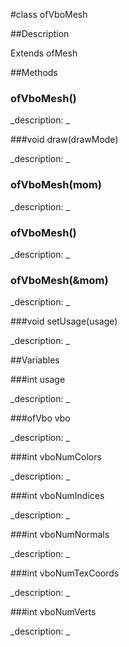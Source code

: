 #class ofVboMesh


##Description


Extends ofMesh





##Methods



### 	ofVboMesh()

<!--
_syntax: 	ofVboMesh()_
_name: 	ofVboMesh_
_returns: _
_returns_description: _
_parameters: _
_access: _
_version_started: _
_version_deprecated: _
_summary: _
_constant: False_
_static: False_
_visible: True_
_advanced: False_
-->

_description: _








<!----------------------------------------------------------------------------->

###void draw(drawMode)

<!--
_syntax: draw(drawMode)_
_name: draw_
_returns: void_
_returns_description: _
_parameters: ofPolyRenderMode drawMode_
_access: protected_
_version_started: _
_version_deprecated: _
_summary: _
_constant: False_
_static: no_
_visible: True_
_advanced: False_
-->

_description: _








<!----------------------------------------------------------------------------->

### ofVboMesh(mom)

<!--
_syntax: ofVboMesh(mom)_
_name: ofVboMesh_
_returns: _
_returns_description: _
_parameters: const ofMesh & mom_
_access: _
_version_started: _
_version_deprecated: _
_summary: _
_constant: False_
_static: False_
_visible: True_
_advanced: False_
-->

_description: _








<!----------------------------------------------------------------------------->

### ofVboMesh()

<!--
_syntax: ofVboMesh()_
_name: ofVboMesh_
_returns: _
_returns_description: _
_parameters: _
_access: public_
_version_started: 007_
_version_deprecated: _
_summary: _
_constant: False_
_static: no_
_visible: True_
_advanced: False_
-->

_description: _








<!----------------------------------------------------------------------------->

### ofVboMesh(&mom)

<!--
_syntax: ofVboMesh(&mom)_
_name: ofVboMesh_
_returns: _
_returns_description: _
_parameters: const ofMesh &mom_
_access: public_
_version_started: 007_
_version_deprecated: _
_summary: _
_constant: False_
_static: no_
_visible: True_
_advanced: False_
-->

_description: _








<!----------------------------------------------------------------------------->

###void setUsage(usage)

<!--
_syntax: setUsage(usage)_
_name: setUsage_
_returns: void_
_returns_description: _
_parameters: int usage_
_access: public_
_version_started: _
_version_deprecated: _
_summary: _
_constant: False_
_static: no_
_visible: True_
_advanced: False_
-->

_description: _








<!----------------------------------------------------------------------------->

##Variables



###int usage

<!--
_name: usage_
_type: int_
_access: private_
_version_started: 007_
_version_deprecated: _
_summary: _
_visible: True_
_constant: True_
_advanced: False_
-->

_description: _








<!----------------------------------------------------------------------------->

###ofVbo vbo

<!--
_name: vbo_
_type: ofVbo_
_access: private_
_version_started: 007_
_version_deprecated: _
_summary: _
_visible: True_
_constant: True_
_advanced: False_
-->

_description: _








<!----------------------------------------------------------------------------->

###int vboNumColors

<!--
_name: vboNumColors_
_type: int_
_access: private_
_version_started: 007_
_version_deprecated: _
_summary: _
_visible: True_
_constant: True_
_advanced: False_
-->

_description: _








<!----------------------------------------------------------------------------->

###int vboNumIndices

<!--
_name: vboNumIndices_
_type: int_
_access: private_
_version_started: 007_
_version_deprecated: _
_summary: _
_visible: True_
_constant: True_
_advanced: False_
-->

_description: _








<!----------------------------------------------------------------------------->

###int vboNumNormals

<!--
_name: vboNumNormals_
_type: int_
_access: private_
_version_started: 007_
_version_deprecated: _
_summary: _
_visible: True_
_constant: True_
_advanced: False_
-->

_description: _








<!----------------------------------------------------------------------------->

###int vboNumTexCoords

<!--
_name: vboNumTexCoords_
_type: int_
_access: private_
_version_started: 007_
_version_deprecated: _
_summary: _
_visible: True_
_constant: True_
_advanced: False_
-->

_description: _








<!----------------------------------------------------------------------------->

###int vboNumVerts

<!--
_name: vboNumVerts_
_type: int_
_access: private_
_version_started: 007_
_version_deprecated: _
_summary: _
_visible: True_
_constant: True_
_advanced: False_
-->

_description: _








<!----------------------------------------------------------------------------->

